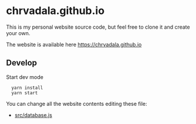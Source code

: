 # chrvadala.github.io

This is my personal website source code, but feel free to clone it and create your own.

The website is available here https://chrvadala.github.io

## Develop
Start dev mode
```
  yarn install
  yarn start
```

You can change all the website contents editing these file:
- [src/database.js](./src/database.js)
